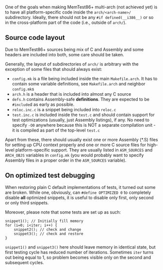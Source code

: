 One of the goals when making MemTest86+ multi-arch (not achieved yet) is to have all platform-specific code inside the `arch/<arch-name>/` subdirectory.
Ideally, there should not be any `#if defined(__i386__)` or so in the cross-platform part of the code (i.e., outside of `arch/`).

## Source code layout

Due to MemTest86+ sources being mix of C and Assembly and some headers are included into both, some care should be taken.

Generally, the layout of subdirectories of `arch/` is arbitrary with the exception of some files that should always exist:
* `config.mk` is a file being included inside the main `Makefile.arch`. It has to contain some variable definitions, see `Makefile.arch` and neighbor `config.mk`s
* `arch.h` is a header that is included into almost any C source
* `defs.h` contains Assembly-safe **definitions**. They are expected to be `#include`d as early as possible.
* `reloc.inc.c` is a snippet being included into `reloc.c`
* `test.inc.c` is included inside the `test.c` and should contain support for test optimizations (usually, just Assembly listings), if any. No need to specify `-O0` anywhere because this is NOT a separate compilation unit - it is compiled as part of the top-level `test.c`

Apart from these, there should usually exist one or more Assembly (*.S) files for setting up CPU context properly and one or more C source files for high-level platform-specific support. They are usually listed in `ASM_SOURCES` and `ARCH_OBJS` variables in `config.mk` (you would probably want to specify Assembly files in a proper order in the `ASM_SOURCES` variable).

## On optimized test debugging

When restoring plain C default implementations of tests, it turned out some are broken. While one, obviously, can `#define OPTIMIZED 0` to completely disable **all** optimized snippets, it is useful to disable only first, only second or only third snippets.

Moreover, please note that some tests are set up as such:

    snippet1(); // Initially fill memory
	for (i=0; i<iter; i++) {
	    snippet2(); // check and change
		snippet3(); // check and restore
	}

`snippet1()` and `snippet3()` here should leave memory in identical state, but first testing cycle has reduced number of iterations. Sometimes `iter` turns out being equal to 1, so problem becomes visible only on the second and subsequent cycles.

